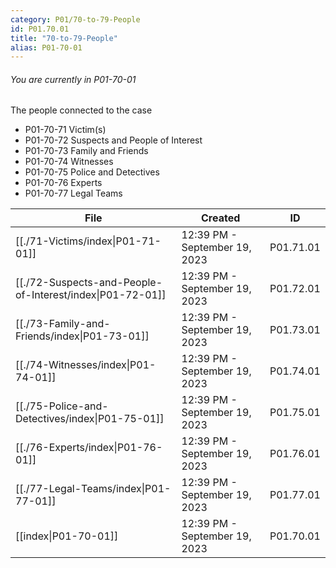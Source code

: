 ```yaml
---
category: P01/70-to-79-People
id: P01.70.01
title: "70-to-79-People"
alias: P01-70-01
---
```

###### You are currently in P01-70-01

The people connected to the case

- P01-70-71 Victim(s)
- P01-70-72 Suspects and People of Interest
- P01-70-73 Family and Friends
-  P01-70-74 Witnesses
-  P01-70-75 Police and Detectives
-  P01-70-76 Experts
-  P01-70-77 Legal Teams

| File                                                                                                      | Created                       | ID        |
| --------------------------------------------------------------------------------------------------------- | ----------------------------- | --------- |
| [[./71-Victims/index\|P01-71-01]]                         | 12:39 PM - September 19, 2023 | P01.71.01 |
| [[./72-Suspects-and-People-of-Interest/index\|P01-72-01]] | 12:39 PM - September 19, 2023 | P01.72.01 |
| [[./73-Family-and-Friends/index\|P01-73-01]]              | 12:39 PM - September 19, 2023 | P01.73.01 |
| [[./74-Witnesses/index\|P01-74-01]]                       | 12:39 PM - September 19, 2023 | P01.74.01 |
| [[./75-Police-and-Detectives/index\|P01-75-01]]           | 12:39 PM - September 19, 2023 | P01.75.01 |
| [[./76-Experts/index\|P01-76-01]]                         | 12:39 PM - September 19, 2023 | P01.76.01 |
| [[./77-Legal-Teams/index\|P01-77-01]]                     | 12:39 PM - September 19, 2023 | P01.77.01 |
| [[index\|P01-70-01]]                                    | 12:39 PM - September 19, 2023 | P01.70.01 |


